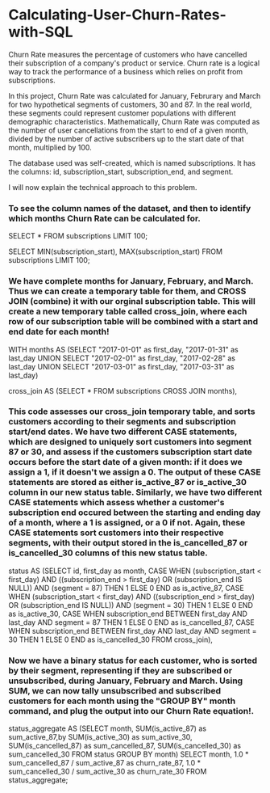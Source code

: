 # Calculating-User-Churn-Rates-with-SQL

Churn Rate measures the percentage of customers who have cancelled their subscription of a company's product or service. Churn rate is a logical way to track the performance of a business which relies on profit from subscriptions.       

In this project, Churn Rate was calculated for January, Februrary and March for two hypothetical segments of customers, 30 and 87. In the real world, these segments could represent customer populations with different demographic characteristics. Mathematically, Churn Rate was computed as the number of user cancellations from the start to end of a given month, divided by the number of active subscribers up to the start date of that month, multiplied by 100. 

The database used was self-created, which is named subscriptions. It has the columns: id, subscription_start, subscription_end, and segment.  

I will now explain the technical approach to this problem. 

### To see the column names of the dataset, and then to identify which months Churn Rate can be calculated for. 

SELECT *
 FROM subscriptions
 LIMIT 100; 

 SELECT MIN(subscription_start), MAX(subscription_start)
 FROM subscriptions
 LIMIT 100; 


### We have complete months for January, February, and March. Thus we can create a temporary table for them, and CROSS JOIN (combine) it with our orginal subscription table. This will create a new temporary table called cross_join, where each row of our subscription table will be combined with a start and end date for each month! 


WITH months AS 
 (SELECT 
 "2017-01-01" as first_day,
 "2017-01-31" as last_day
 UNION
 SELECT 
 "2017-02-01" as first_day,
 "2017-02-28" as last_day
 UNION
 SELECT
 "2017-03-01" as first_day,
 "2017-03-31" as last_day)

cross_join AS
(SELECT *
FROM subscriptions
CROSS JOIN months),


### This code assesses our cross_join temporary table, and sorts customers according to their segments and subscription start/end dates. We have two different CASE statements, which are designed to uniquely sort customers into segment 87 or 30, and assess if the customers subscription start date occurs before the start date of a given month: if it does we assign a 1, if it doesn't we assign a 0. The output of these CASE statements are stored as either is_active_87 or is_active_30 column in our new status table. Similarly, we have two different CASE statements which assess whether a customer's subscription end occured between the starting and ending day of a month, where a 1 is assigned, or a 0 if not. Again, these CASE statements sort customers into their respective segments, with their output stored in the is_cancelled_87 or is_cancelled_30 columns of this new status table. 


status AS
(SELECT id, first_day as month,
CASE
  WHEN (subscription_start < first_day)
    AND ((subscription_end > first_day) OR (subscription_end IS NULL))
    AND (segment = 87)
  THEN 1
  ELSE 0
END as is_active_87,
CASE 
  WHEN (subscription_start < first_day)
    AND ((subscription_end > first_day) OR (subscription_end IS NULL))
    AND (segment = 30)
  THEN 1
  ELSE 0
END as is_active_30,
CASE 
  WHEN subscription_end BETWEEN first_day AND last_day AND segment = 87 THEN 1
  ELSE 0
END as is_cancelled_87,
CASE 
  WHEN subscription_end BETWEEN first_day AND last_day AND segment = 30 THEN 1
  ELSE 0
END as is_cancelled_30
FROM cross_join),



### Now we have a binary status for each customer, who is sorted by their segment, representing if they are subscribed or unsubscribed, during January, February and March. Using SUM, we can now tally unsubscribed and subscribed customers for each month using the "GROUP BY" month command, and plug the output into our Churn Rate equation!. 



status_aggregate AS
(SELECT
  month,
  SUM(is_active_87) as sum_active_87,by 
  SUM(is_active_30) as sum_active_30,
  SUM(is_cancelled_87) as sum_cancelled_87,
  SUM(is_cancelled_30) as sum_cancelled_30
FROM status
GROUP BY month)
SELECT month, 1.0 * sum_cancelled_87 / sum_active_87 as churn_rate_87, 1.0 * sum_cancelled_30 / sum_active_30 as churn_rate_30
FROM status_aggregate; 





